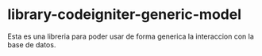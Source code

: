 # library-codeigniter-generic-model
Esta es una libreria para poder usar de forma generica la interaccion con la base de datos.
